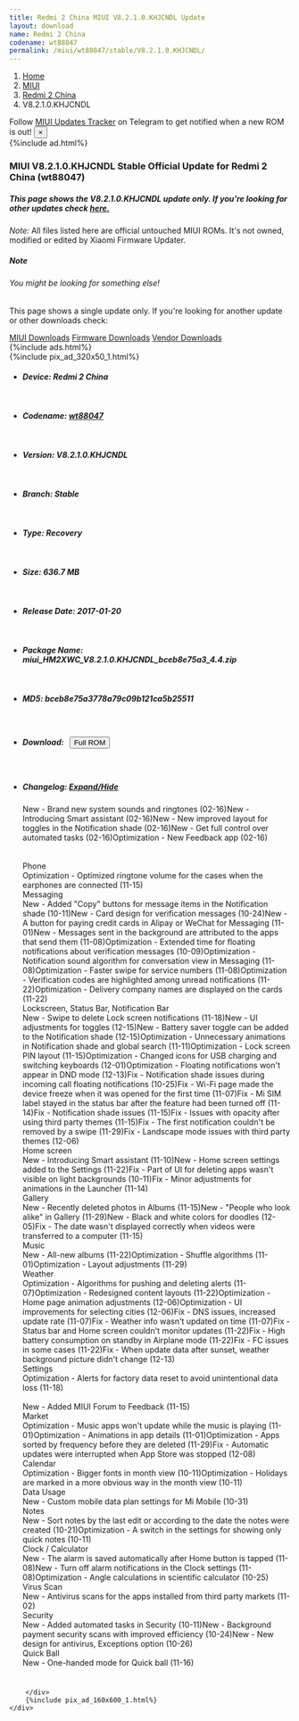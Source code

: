 ```yaml
---
title: Redmi 2 China MIUI V8.2.1.0.KHJCNDL Update
layout: download
name: Redmi 2 China
codename: wt88047
permalink: /miui/wt88047/stable/V8.2.1.0.KHJCNDL/
---
```

<nav aria-label="breadcrumb">
    <ol class="breadcrumb">
        <li class="breadcrumb-item"><a href="/">Home</a></li>
        <li class="breadcrumb-item"><a href="/miui/">MIUI</a></li>
        <li class="breadcrumb-item"><a href="/miui/wt88047/">Redmi 2 China</a></li>
        <li class="breadcrumb-item active" aria-current="page">V8.2.1.0.KHJCNDL</li>
    </ol>
</nav>
<div class="alert alert-primary alert-dismissible fade show" role="alert">
    Follow <a href="https://t.me/MIUIUpdatesTracker" class="alert-link">MIUI Updates Tracker</a> on Telegram to get
    notified when a new ROM is out!
    <button type="button" class="close" data-dismiss="alert" aria-label="Close">
        <span aria-hidden="true">&times;</span>
    </button>
</div>
{%include ad.html%}
<div class="col-12 mx-auto">
    <h3 class="title bg-light p-2 rounded">MIUI V8.2.1.0.KHJCNDL Stable Official Update for Redmi 2 China (wt88047)</h3>
    <h5>This page shows the V8.2.1.0.KHJCNDL update only. If you're looking for other updates check
        <a href="/miui/wt88047/">here.</a></h5>
    <p><i>Note: </i>All files listed here are official untouched MIUI ROMs.
        It's not owned, modified or edited by Xiaomi Firmware Updater.</p>
    <div class="card">
        <div class="card-body">
            <h5 class="card-title">Note</h5>
            <h6 class="card-subtitle mb-2 text-muted">You might be looking for something else!</h6>
            <p class="card-text">This page shows a single update only.
                If you're looking for another update or other downloads check:</p>
            <a href="/miui/" class="card-link">MIUI Downloads</a>
            <a href="/firmware/" class="card-link">Firmware Downloads</a>
            <a href="/vendor/" class="card-link">Vendor Downloads</a>
        </div>
    </div>
    {%include ads.html%}
    <div class="row justify-content-center">
        <div class="col-10" id="downloads">
                    <div class="card card-body">
            {%include pix_ad_320x50_1.html%}
            <ul class="list-unstyled">
                <li style="padding-bottom: 10px;">
                    <h5><b>Device: </b>Redmi 2 China</h5>
                </li>
                <li style="padding-bottom: 10px;">
                    <h5><b>Codename: </b> <a href="/miui/wt88047/" target="_blank">wt88047</a> </h5>
                </li>
                <li style="padding-bottom: 10px;">
                    <h5><b>Version: </b>V8.2.1.0.KHJCNDL</h5>
                </li>
                <li style="padding-bottom: 10px;">
                    <h5><b>Branch: </b>Stable</h5>
                </li>
                <li style="padding-bottom: 10px;">
                    <h5><b>Type: </b>Recovery</h5>
                </li>
                <li style="padding-bottom: 10px;">
                    <h5><b>Size: </b>636.7 MB</h5>
                </li>
                <li style="padding-bottom: 10px;">
                    <h5><b>Release Date: </b>2017-01-20</h5>
                </li>
                <li style="padding-bottom: 10px;">
                    <h5><b>Package Name: </b><span id="filename" class="text-dark">miui_HM2XWC_V8.2.1.0.KHJCNDL_bceb8e75a3_4.4.zip</span></h5>
                </li>
                <li style="padding-bottom: 10px;">
                    <h5><b>MD5: </b><span id="md5" class="text-muted">bceb8e75a3778a79c09b121ca5b25511</span></h5>
                </li>
                <li style="padding-bottom: 10px;">
                    <h5><b>Download: </b><button type="button" id="download" class="btn btn-primary" style="margin: 7px;"
                            onclick="window.open('https://bigota.d.miui.com/V8.2.1.0.KHJCNDL/miui_HM2XWC_V8.2.1.0.KHJCNDL_bceb8e75a3_4.4.zip', '_blank');"><i class="fa fa-download"></i> Full ROM</button></h5>
                </li>
                <li style="padding-bottom: 10px;">
                    <h5><b>Changelog: </b><a href="#wt88047_1_changelog" data-toggle="collapse" role="button"
                            aria-expanded="false" aria-controls="wt88047_1_changelog"> <i class="fa fa-arrow-down"
                                aria-hidden="true"></i> Expand/Hide</a></h5>
                    <div class="collapse" id="wt88047_1_changelog">
                        <p id="changelog_text">New - Brand new system sounds and ringtones (02-16)New - Introducing Smart assistant (02-16)New - New improved layout for toggles in the Notification shade (02-16)New - Get full control over automated tasks (02-16)Optimization - New Feedback app (02-16) <br><br><br>Phone <br>Optimization - Optimized ringtone volume for the cases when the earphones are connected (11-15) <br>Messaging <br>New - Added &quot;Copy&quot; buttons for message items in the Notification shade (10-11)New - Card design for verification messages (10-24)New - A button for paying credit cards in Alipay or WeChat for Messaging (11-01)New - Messages sent in the background are attributed to the apps that send them (11-08)Optimization - Extended time for floating notifications about verification messages (10-09)Optimization - Notification sound algorithm for conversation view in Messaging (11-08)Optimization - Faster swipe for service numbers (11-08)Optimization - Verification codes are highlighted among unread notifications (11-22)Optimization - Delivery company names are displayed on the cards (11-22) <br>Lockscreen, Status Bar, Notification Bar <br>New - Swipe to delete Lock screen notifications (11-18)New - UI adjustments for toggles (12-15)New - Battery saver toggle can be added to the Notification shade (12-15)Optimization - Unnecessary animations in Notification shade and global search (11-11)Optimization - Lock screen PIN layout (11-15)Optimization - Changed icons for USB charging and switching keyboards (12-01)Optimization - Floating notifications won't appear in DND mode (12-13)Fix - Notification shade issues during incoming call floating notifications (10-25)Fix - Wi-Fi page made the device freeze when it was opened for the first time (11-07)Fix - Mi SIM label stayed in the status bar after the feature had been turned off (11-14)Fix - Notification shade issues (11-15)Fix - Issues with opacity after using third party themes (11-15)Fix - The first notification couldn't be removed by a swipe (11-29)Fix - Landscape mode issues with third party themes (12-06) <br>Home screen <br>New - Introducing Smart assistant (11-10)New - Home screen settings added to the Settings (11-22)Fix - Part of UI for deleting apps wasn't visible on light backgrounds (10-11)Fix - Minor adjustments for animations in the Launcher (11-14) <br>Gallery <br>New - Recently deleted photos in Albums (11-15)New - "People who look alike" in Gallery (11-29)New - Black and white colors for doodles (12-05)Fix - The date wasn't displayed correctly when videos were transferred to a computer (11-15) <br>Music <br>New - All-new albums (11-22)Optimization - Shuffle algorithms (11-01)Optimization - Layout adjustments (11-29) <br>Weather <br>Optimization - Algorithms for pushing and deleting alerts (11-07)Optimization - Redesigned content layouts (11-22)Optimization - Home page animation adjustments (12-06)Optimization - UI improvements for selecting cities (12-06)Fix - DNS issues, increased update rate (11-07)Fix - Weather info wasn't updated on time  (11-07)Fix - Status bar and Home screen couldn't monitor updates (11-22)Fix - High battery consumption on standby in Airplane mode (11-22)Fix - FC issues in some cases (11-22)Fix - When update data after sunset, weather background picture didn't change (12-13) <br>Settings <br>Optimization - Alerts for factory data reset to avoid unintentional data loss (11-18) <br> <br>New - Added MIUI Forum to Feedback (11-15) <br>Market <br>Optimization - Music apps won't update while the music is playing (11-01)Optimization - Animations in app details (11-01)Optimization - Apps sorted by frequency before they are deleted (11-29)Fix - Automatic updates were interrupted when App Store was stopped (12-08) <br>Calendar <br>Optimization - Bigger fonts in month view (10-11)Optimization - Holidays are marked in a more obvious way in the month view (10-11) <br>Data Usage <br>New - Custom mobile data plan settings for Mi Mobile (10-31) <br>Notes <br>New - Sort notes by the last edit or according to the date the notes were created (10-21)Optimization - A switch in the settings for showing only quick notes (10-11) <br>Clock / Calculator <br>New - The alarm is saved automatically after Home button is tapped (11-08)New - Turn off alarm notifications in the Clock settings (11-08)Optimization - Angle calculations in scientific calculator (10-25) <br>Virus Scan <br>New - Antivirus scans for the apps installed from third party markets (11-02) <br>Security <br>New - Added automated tasks in Security (10-11)New - Background payment security scans with improved efficiency (10-24)New - New design for antivirus, Exceptions option (10-26) <br>Quick Ball <br>New - One-handed mode for Quick ball (11-16)</p>
                    </div>
                </li>
            </ul>
        </div>

        </div>
        {%include pix_ad_160x600_1.html%}
    </div>
</div>